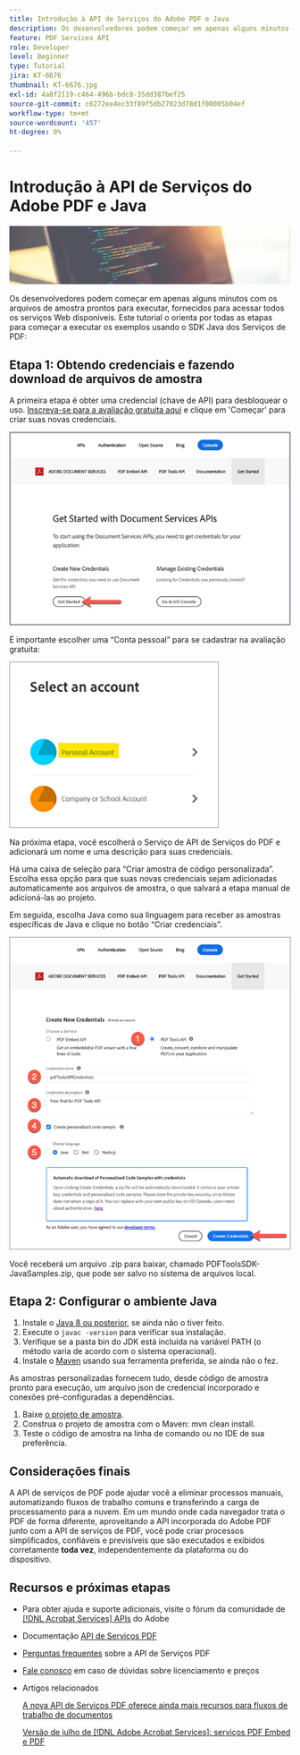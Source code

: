 ```yaml
---
title: Introdução à API de Serviços do Adobe PDF e Java
description: Os desenvolvedores podem começar em apenas alguns minutos com os arquivos de amostra prontos para executar, fornecidos para acessar todos os serviços Web disponíveis
feature: PDF Services API
role: Developer
level: Beginner
type: Tutorial
jira: KT-6676
thumbnail: KT-6676.jpg
exl-id: 4a8f2119-c464-496b-bdc8-35dd387bef25
source-git-commit: c6272ee4ec33f89f5db27023d78d1f08005b04ef
workflow-type: tm+mt
source-wordcount: '457'
ht-degree: 0%

---
```


# Introdução à API de Serviços do Adobe PDF e Java

![Criar Imagem Herói do PDF](assets/GettingStartedJava_hero.jpg)

Os desenvolvedores podem começar em apenas alguns minutos com os arquivos de amostra prontos para executar, fornecidos para acessar todos os serviços Web disponíveis. Este tutorial o orienta por todas as etapas para começar a executar os exemplos usando o SDK Java dos Serviços de PDF:

## Etapa 1: Obtendo credenciais e fazendo download de arquivos de amostra

A primeira etapa é obter uma credencial (chave de API) para desbloquear o uso. [Inscreva-se para a avaliação gratuita aqui](https://www.adobe.io/apis/documentcloud/dcsdk/gettingstarted.html) e clique em &#39;Começar&#39; para criar suas novas credenciais.

![Etapa 1](assets/GettingStartedJava_step1.png)

É importante escolher uma “Conta pessoal” para se cadastrar na avaliação gratuita:

![Pessoal](assets/GettingStartedJava_personal.png)

Na próxima etapa, você escolherá o Serviço de API de Serviços do PDF e adicionará um nome e uma descrição para suas credenciais.

Há uma caixa de seleção para “Criar amostra de código personalizada”. Escolha essa opção para que suas novas credenciais sejam adicionadas automaticamente aos arquivos de amostra, o que salvará a etapa manual de adicioná-las ao projeto.

Em seguida, escolha Java como sua linguagem para receber as amostras específicas de Java e clique no botão “Criar credenciais”.

![Credenciais](assets/GettingStartedJava_credentials.png)

Você receberá um arquivo .zip para baixar, chamado PDFToolsSDK-JavaSamples.zip, que pode ser salvo no sistema de arquivos local.

## Etapa 2: Configurar o ambiente Java

1. Instale o [Java 8 ou posterior](https://www.oracle.com/java/technologies/javase-downloads.html), se ainda não o tiver feito.
1. Execute o `javac -version` para verificar sua instalação.
1. Verifique se a pasta bin do JDK está incluída na variável PATH (o método varia de acordo com o sistema operacional).
1. Instale o [Maven](https://maven.apache.org/install.html) usando sua ferramenta preferida, se ainda não o fez.

As amostras personalizadas fornecem tudo, desde código de amostra pronto para execução, um arquivo json de credencial incorporado e conexões pré-configuradas a dependências.

1. Baixe [o projeto de amostra](https://github.com/adobe/pdftools-java-sdk-samples).
1. Construa o projeto de amostra com o Maven: mvn clean install.
1. Teste o código de amostra na linha de comando ou no IDE de sua preferência.

## Considerações finais

A API de serviços de PDF pode ajudar você a eliminar processos manuais, automatizando fluxos de trabalho comuns e transferindo a carga de processamento para a nuvem. Em um mundo onde cada navegador trata o PDF de forma diferente, aproveitando a API incorporada do Adobe PDF junto com a API de serviços de PDF, você pode criar processos simplificados, confiáveis e previsíveis que são executados e exibidos corretamente **toda vez**, independentemente da plataforma ou do dispositivo.

## Recursos e próximas etapas

* Para obter ajuda e suporte adicionais, visite o fórum da comunidade de [[!DNL Acrobat Services] APIs](https://community.adobe.com/t5/document-cloud-sdk/bd-p/Document-Cloud-SDK?page=1&amp;sort=latest_replies&amp;filter=all) do Adobe

* Documentação [API de Serviços PDF](https://www.adobe.com/go/pdftoolsapi_doc)

* [Perguntas frequentes](https://community.adobe.com/t5/contentarchivals/contentarchivedpage/message-uid/10726197) sobre a API de Serviços PDF

* [Fale conosco](https://www.adobe.com/go/pdftoolsapi_requestform) em caso de dúvidas sobre licenciamento e preços

* Artigos relacionados

  [A nova API de Serviços PDF oferece ainda mais recursos para fluxos de trabalho de documentos](https://community.adobe.com/t5/acrobat-services-api-discussions/new-pdf-tools-api-brings-more-capabilities-for-document-services/m-p/11294170)

  [Versão de julho de [!DNL Adobe Acrobat Services]: serviços PDF Embed e PDF](https://medium.com/adobetech/july-release-of-adobe-document-services-pdf-embed-and-pdf-tools-17211bf7776d)
